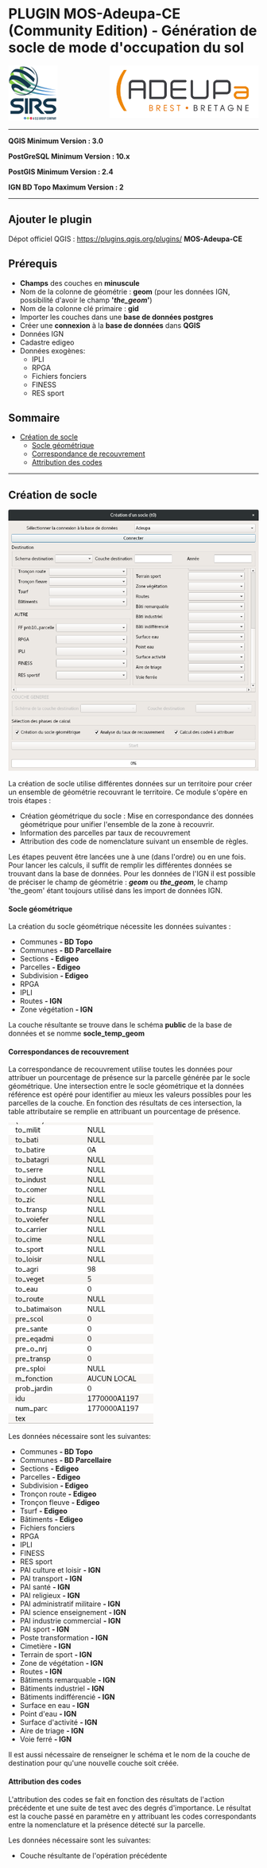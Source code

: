# PLUGIN MOS-Adeupa-CE (Community Edition) - Génération de socle de mode d'occupation du sol

![alt text](./illustrations/signature_email.png "logo sirs")
<img align="right" src="/illustrations/logo_adeupa.png" alt="logo Adeupa" width=300/>

***
**QGIS Minimum Version : 3.0**

**PostGreSQL Minimum Version : 10.x**

**PostGIS Minimum Version : 2.4**

**IGN BD Topo Maximum Version : 2**

***

## Ajouter le plugin

Dépot officiel QGIS : https://plugins.qgis.org/plugins/ **MOS-Adeupa-CE**

## Prérequis

- **Champs** des couches en **minuscule**
- Nom de la colonne de géométrie : **geom** (pour les données IGN, possibilité d'avoir le champ __'*the_geom*'__)
- Nom de la colonne clé primaire : **gid**
- Importer les couches dans une **base de données postgres**
- Créer une **connexion** à la **base de données** dans **QGIS**
- Données IGN
- Cadastre edigeo
- Données exogènes:
  - IPLI
  - RPGA
  - Fichiers fonciers
  - FINESS
  - RES sport

## <a id="up"> Sommaire </a>
* [Création de socle](#-module-1-)
  * [Socle géométrique](#-module-1-)
  * [Correspondance de recouvrement](#-module-1-)
  * [Attribution des codes](#-module-1-)

***
## <a id="mod1"> Création de socle </a>

![alt text](illustrations/adeupa_create_socle.png "Interface création de socle")

La création de socle utilise différentes données sur un territoire pour créer un ensemble de géométrie recouvrant le territoire.
Ce module s'opère en trois étapes :
  - Création géométrique du socle : Mise en correspondance des données géométrique pour unifier l'ensemble de la zone à recouvrir.
  - Information des parcelles par taux de recouvrement
  - Attribution des code de nomenclature suivant un ensemble de règles.

Les étapes peuvent être lancées une à une (dans l'ordre) ou en une fois.
Pour lancer les calculs, il suffit de remplir les différentes données se trouvant dans la base de données.
Pour les données de l'IGN il est possible de préciser le champ de géométrie : __*geom*__ ou __*the_geom*__, le champ 'the_geom' étant toujours utilisé dans les import de données IGN.

#### <a id="mod1"> Socle géométrique </a>
La création du socle géométrique nécessite les données suivantes :
  - Communes  __- BD Topo__
  - Communes  __- BD Parcellaire__
  - Sections  __- Edigeo__
  - Parcelles  __- Edigeo__
  - Subdivision  __- Edigeo__
  - RPGA
  - IPLI
  - Routes __- IGN__
  - Zone végétation __- IGN__

La couche résultante se trouve dans le schéma **public** de la base de données et se nomme **socle_temp_geom**

#### <a id="mod1"> Correspondances de recouvrement </a>
La correspondance de recouvrement utilise toutes les données pour attribuer un pourcentage de présence sur la parcelle générée par le socle géométrique. Une intersection entre le socle géométrique et la données référence est opéré pour identifier au mieux les valeurs possibles pour les parcelles de la couche. En fonction des résultats de ces intersection, la table attributaire se remplie en attribuant un pourcentage de présence.

![alt text](illustrations/adeupa_table_attributaire.png "Interface création de socle")

Les données nécessaire sont les suivantes:
  - Communes  __- BD Topo__
  - Communes __- BD Parcellaire__
  - Sections __- Edigeo__
  - Parcelles __- Edigeo__
  - Subdivision __- Edigeo__
  - Tronçon route __- Edigeo__
  - Tronçon fleuve __- Edigeo__
  - Tsurf __- Edigeo__
  - Bâtiments __- Edigeo__
  - Fichiers fonciers
  - RPGA
  - IPLI
  - FINESS
  - RES sport
  - PAI culture et loisir __- IGN__
  - PAI transport __- IGN__
  - PAI santé __- IGN__
  - PAI religieux __- IGN__
  - PAI administratif militaire __- IGN__
  - PAI science enseignement __- IGN__
  - PAI industrie commercial __- IGN__
  - PAI sport __- IGN__
  - Poste transformation __- IGN__
  - Cimetière __- IGN__
  - Terrain de sport __- IGN__
  - Zone de végétation __- IGN__
  - Routes __- IGN__
  - Bâtiments remarquable __- IGN__
  - Bâtiments industriel __- IGN__
  - Bâtiments indifférencié __- IGN__
  - Surface en eau __- IGN__
  - Point d'eau __- IGN__
  - Surface d'activité __- IGN__
  - Aire de triage __- IGN__
  - Voie ferré __- IGN__

Il est aussi nécessaire de renseigner le schéma et le nom de la couche de destination pour qu'une nouvelle couche soit créée.

#### <a id="mod1"> Attribution des codes </a>
L'attribution des codes se fait en fonction des résultats de l'action précédente et une suite de test avec des degrés d'importance.
Le résultat est la couche passé en paramètre en y attribuant les codes correspondants entre la nomenclature et la présence détecté sur la parcelle.

Les données nécessaire sont les suivantes:
  - Couche résultante de l'opération précédente
